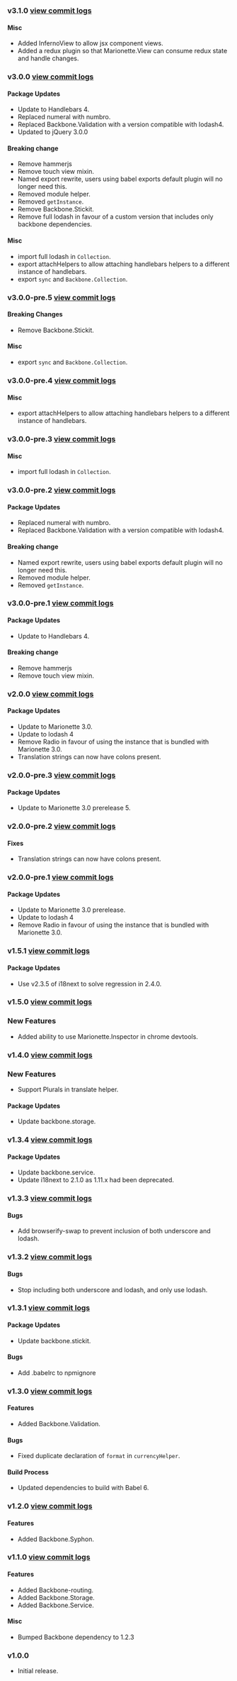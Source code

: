 ### v3.1.0 [view commit logs](https://github.com/BedeGaming/orchestra/compare/v3.0.0...v3.1.0)

#### Misc

* Added InfernoView to allow jsx component views.
* Added a redux plugin so that Marionette.View can consume redux state and handle changes.

### v3.0.0 [view commit logs](https://github.com/BedeGaming/orchestra/compare/v2.0.0...v3.0.0)

#### Package Updates

* Update to Handlebars 4.
* Replaced numeral with numbro.
* Replaced Backbone.Validation with a version compatible with lodash4.
* Updated to jQuery 3.0.0

#### Breaking change

* Remove hammerjs
* Remove touch view mixin.
* Named export rewrite, users using babel exports default plugin will no longer need this.
* Removed module helper.
* Removed `getInstance`.
* Remove Backbone.Stickit.
* Remove full lodash in favour of a custom version that includes only backbone dependencies.

#### Misc

* import full lodash in `Collection`.
* export attachHelpers to allow attaching handlebars helpers to a different instance of handlebars.
* export `sync` and `Backbone.Collection`.

### v3.0.0-pre.5 [view commit logs](https://github.com/BedeGaming/orchestra/compare/v3.0.0-pre.4...v3.0.0-pre.5)

#### Breaking Changes

* Remove Backbone.Stickit.

#### Misc

* export `sync` and `Backbone.Collection`.

### v3.0.0-pre.4 [view commit logs](https://github.com/BedeGaming/orchestra/compare/v3.0.0-pre.3...v3.0.0-pre.4)

#### Misc

* export attachHelpers to allow attaching handlebars helpers to a different instance of handlebars.

### v3.0.0-pre.3 [view commit logs](https://github.com/BedeGaming/orchestra/compare/v3.0.0-pre.2...v3.0.0-pre.3)

#### Misc

* import full lodash in `Collection`.

### v3.0.0-pre.2 [view commit logs](https://github.com/BedeGaming/orchestra/compare/v3.0.0-pre.1...v3.0.0-pre.2)

#### Package Updates

* Replaced numeral with numbro.
* Replaced Backbone.Validation with a version compatible with lodash4.

#### Breaking change

* Named export rewrite, users using babel exports default plugin will no longer need this.
* Removed module helper.
* Removed `getInstance`.

### v3.0.0-pre.1 [view commit logs](https://github.com/BedeGaming/orchestra/compare/v2.0.0...v3.0.0-pre.1)

#### Package Updates

* Update to Handlebars 4.

#### Breaking change

* Remove hammerjs
* Remove touch view mixin.

### v2.0.0 [view commit logs](https://github.com/BedeGaming/orchestra/compare/v1.5.1...v2.0.0)

#### Package Updates

* Update to Marionette 3.0.
* Update to lodash 4
* Remove Radio in favour of using the instance that is bundled with Marionette 3.0.
* Translation strings can now have colons present.

### v2.0.0-pre.3 [view commit logs](https://github.com/BedeGaming/orchestra/compare/v2.0.0-pre.2...v2.0.0-pre.3)

#### Package Updates

* Update to Marionette 3.0 prerelease 5.


### v2.0.0-pre.2 [view commit logs](https://github.com/BedeGaming/orchestra/compare/v2.0.0-pre.1...v2.0.0-pre.2)

#### Fixes

* Translation strings can now have colons present.

### v2.0.0-pre.1 [view commit logs](https://github.com/BedeGaming/orchestra/compare/v1.5.1...v2.0.0-pre.1)

#### Package Updates

* Update to Marionette 3.0 prerelease.
* Update to lodash 4
* Remove Radio in favour of using the instance that is bundled with Marionette 3.0.

### v1.5.1 [view commit logs](https://github.com/BedeGaming/orchestra/compare/v1.5.0...v1.5.1)

#### Package Updates

* Use v2.3.5 of i18next to solve regression in 2.4.0.

### v1.5.0 [view commit logs](https://github.com/BedeGaming/orchestra/compare/v1.4.0...v1.5.0)

### New Features

* Added ability to use Marionette.Inspector in chrome devtools.

### v1.4.0 [view commit logs](https://github.com/BedeGaming/orchestra/compare/v1.3.4...v1.4.0)

### New Features

* Support Plurals in translate helper.

#### Package Updates

* Update backbone.storage.

### v1.3.4 [view commit logs](https://github.com/BedeGaming/orchestra/compare/v1.3.3...v1.3.4)

#### Package Updates

* Update backbone.service.
* Update i18next to 2.1.0 as 1.11.x had been deprecated.

### v1.3.3 [view commit logs](https://github.com/BedeGaming/orchestra/compare/v1.3.2...v1.3.3)

#### Bugs

* Add browserify-swap to prevent inclusion of both underscore and lodash.

### v1.3.2 [view commit logs](https://github.com/BedeGaming/orchestra/compare/v1.3.1...v1.3.2)

#### Bugs

* Stop including both underscore and lodash, and only use lodash.

### v1.3.1 [view commit logs](https://github.com/BedeGaming/orchestra/compare/v1.3.0...v1.3.1)

#### Package Updates

* Update backbone.stickit.

#### Bugs

* Add .babelrc to npmignore

### v1.3.0 [view commit logs](https://github.com/BedeGaming/orchestra/compare/v1.2.0...v1.3.0)

#### Features

* Added Backbone.Validation.

#### Bugs

* Fixed duplicate declaration of `format` in `currencyHelper`.

#### Build Process

* Updated dependencies to build with Babel 6.

### v1.2.0 [view commit logs](https://github.com/BedeGaming/orchestra/compare/v1.1.0...v1.2.0)

#### Features

* Added Backbone.Syphon.

### v1.1.0 [view commit logs](https://github.com/BedeGaming/orchestra/compare/v1.0.0...v1.1.0)

#### Features

* Added Backbone-routing.
* Added Backbone.Storage.
* Added Backbone.Service.

#### Misc

* Bumped Backbone dependency to 1.2.3

### v1.0.0

* Initial release.
